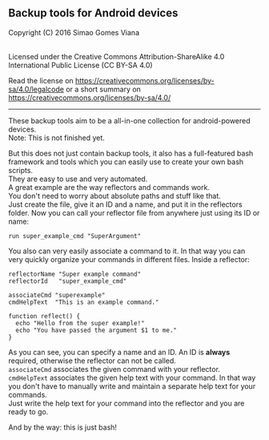 ## Backup tools for Android devices

Copyright (C) 2016 Simao Gomes Viana
<br /><br />

Licensed under the Creative Commons Attribution-ShareAlike 4.0 International Public License (CC BY-SA 4.0)

Read the license on https://creativecommons.org/licenses/by-sa/4.0/legalcode or a short summary on https://creativecommons.org/licenses/by-sa/4.0/

<hr />

These backup tools aim to be a all-in-one collection for android-powered devices.<br />
Note: This is not finished yet.
<br />

But this does not just contain backup tools, it also has a full-featured bash framework and tools which you can easily use to create your own bash scripts.
<br />
They are easy to use and very automated.
<br />
A great example are the way reflectors and commands work.<br />
You don't need to worry about absolute paths and stuff like that.<br />
Just create the file, give it an ID and a name, and put it in the reflectors folder.
Now you can call your reflector file from anywhere just using its ID or name:

```
run super_example_cmd "SuperArgument"
```

You also can very easily associate a command to it. In that way you can very quickly organize your commands in different files. Inside a reflector:

```
reflectorName "Super example command"
reflectorId   "super_example_cmd"

associateCmd "superexample"
cmdHelpText  "This is an example command."

function reflect() {
  echo "Hello from the super example!"
  echo "You have passed the argument $1 to me."
}
```

As you can see, you can specify a name and an ID. An ID is **always** required, otherwise the reflector can not be called.<br />
`associateCmd` associates the given command with your reflector.<br />
`cmdHelpText` associates the given help text with your command. In that way you don't have to manually write and maintain a separate help text for your commands.<br />
Just write the help text for your command into the reflector and you are ready to go.<br />

And by the way: this is just bash!
